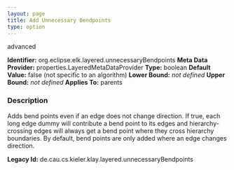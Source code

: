 ```yaml
---
layout: page
title: Add Unnecessary Bendpoints
type: option
---
```

advanced

**Identifier:** org.eclipse.elk.layered.unnecessaryBendpoints
**Meta Data Provider:** properties.LayeredMetaDataProvider
**Type:** boolean
**Default Value:**  false  (not specific to an algorithm)
**Lower Bound:** *not defined*
**Upper Bound:** *not defined*
**Applies To:** parents

### Description
Adds bend points even if an edge does not change direction. If true, each long edge dummy will contribute a bend point to its edges and hierarchy-crossing edges will always get a bend point where they cross hierarchy boundaries. By default, bend points are only added where an edge changes direction.

**Legacy Id:** de.cau.cs.kieler.klay.layered.unnecessaryBendpoints

